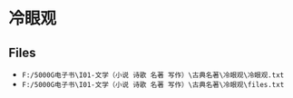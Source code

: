 # 冷眼观

## Files

- `F:/5000G电子书\I01-文学（小说 诗歌 名著 写作）\古典名著\冷眼观\冷眼观.txt`
- `F:/5000G电子书\I01-文学（小说 诗歌 名著 写作）\古典名著\冷眼观\files.txt`
